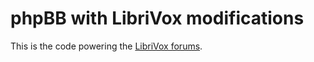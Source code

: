 # phpBB with LibriVox modifications

This is the code powering the [LibriVox forums](https://forum.librivox.org).
